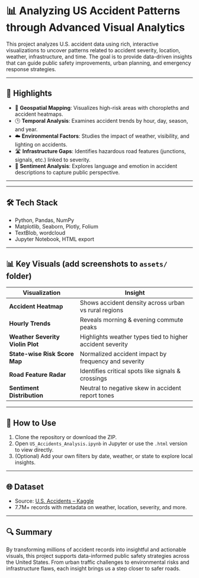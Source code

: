 # 📊 Analyzing US Accident Patterns through Advanced Visual Analytics

This project analyzes U.S. accident data using rich, interactive visualizations to uncover patterns related to accident severity, location, weather, infrastructure, and time. The goal is to provide data-driven insights that can guide public safety improvements, urban planning, and emergency response strategies.

---

## 🚀 Highlights

- 📍 **Geospatial Mapping**: Visualizes high-risk areas with choropleths and accident heatmaps.
- 🕒 **Temporal Analysis**: Examines accident trends by hour, day, season, and year.
- ☁️ **Environmental Factors**: Studies the impact of weather, visibility, and lighting on accidents.
- 🛣️ **Infrastructure Gaps**: Identifies hazardous road features (junctions, signals, etc.) linked to severity.
- 💬 **Sentiment Analysis**: Explores language and emotion in accident descriptions to capture public perspective.

---


---

## 🛠️ Tech Stack

- Python, Pandas, NumPy
- Matplotlib, Seaborn, Plotly, Folium
- TextBlob, wordcloud
- Jupyter Notebook, HTML export

---

## 📊 Key Visuals (add screenshots to `assets/` folder)

| Visualization                      | Insight                                                       |
|-----------------------------------|---------------------------------------------------------------|
| **Accident Heatmap**              | Shows accident density across urban vs rural regions         |
| **Hourly Trends**                 | Reveals morning & evening commute peaks                      |
| **Weather Severity Violin Plot**  | Highlights weather types tied to higher accident severity     |
| **State-wise Risk Score Map**     | Normalized accident impact by frequency and severity         |
| **Road Feature Radar**            | Identifies critical spots like signals & crossings            |
| **Sentiment Distribution**        | Neutral to negative skew in accident report tones             |

---

## 📌 How to Use

1. Clone the repository or download the ZIP.
2. Open `US_Accidents_Analysis.ipynb` in Jupyter or use the `.html` version to view directly.
3. (Optional) Add your own filters by date, weather, or state to explore local insights.

---

## 🌐 Dataset

- Source: [U.S. Accidents – Kaggle](https://www.kaggle.com/datasets/sobhanmoosavi/us-accidents)
- 7.7M+ records with metadata on weather, location, severity, and more.

---

## 🔍 Summary

By transforming millions of accident records into insightful and actionable visuals, this project supports data-informed public safety strategies across the United States. From urban traffic challenges to environmental risks and infrastructure flaws, each insight brings us a step closer to safer roads.



